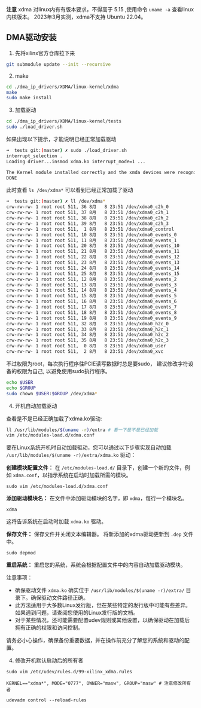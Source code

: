 **注意**
xdma 对linux内有有版本要求，不得高于 5.15 ,使用命令 `uname -a` 查看linux 内核版本。
2023年3月实测，xdma不支持 Ubuntu 22.04。 


## DMA驱动安装

1. 先将xilinx官方仓库拉下来

```bash
git submodule update --init --recursive
```

2. make 

```bash
cd ./dma_ip_drivers/XDMA/linux-kernel/xdma
make
sudo make install 
```

3.  加载驱动

```bash
cd ./dma_ip_drivers/XDMA/linux-kernel/tests
sudo ./load_driver.sh
```

如果出现以下提示，才能说明已经正常加载驱动

```bash
➜  tests git:(master) ✗ sudo ./load_driver.sh
interrupt_selection .
Loading driver...insmod xdma.ko interrupt_mode=1 ...

The Kernel module installed correctly and the xmda devices were recognized.
DONE
```

此时查看 `ls /dev/xdma*` 可以看到已经正常加载了驱动

```bash
➜  tests git:(master) ✗ ll /dev/xdma*
crw-rw-rw- 1 root root 511, 36 8月   8 23:51 /dev/xdma0_c2h_0
crw-rw-rw- 1 root root 511, 37 8月   8 23:51 /dev/xdma0_c2h_1
crw-rw-rw- 1 root root 511, 38 8月   8 23:51 /dev/xdma0_c2h_2
crw-rw-rw- 1 root root 511, 39 8月   8 23:51 /dev/xdma0_c2h_3
crw-rw-rw- 1 root root 511,  1 8月   8 23:51 /dev/xdma0_control
crw-rw-rw- 1 root root 511, 10 8月   8 23:51 /dev/xdma0_events_0
crw-rw-rw- 1 root root 511, 11 8月   8 23:51 /dev/xdma0_events_1
crw-rw-rw- 1 root root 511, 20 8月   8 23:51 /dev/xdma0_events_10
crw-rw-rw- 1 root root 511, 21 8月   8 23:51 /dev/xdma0_events_11
crw-rw-rw- 1 root root 511, 22 8月   8 23:51 /dev/xdma0_events_12
crw-rw-rw- 1 root root 511, 23 8月   8 23:51 /dev/xdma0_events_13
crw-rw-rw- 1 root root 511, 24 8月   8 23:51 /dev/xdma0_events_14
crw-rw-rw- 1 root root 511, 25 8月   8 23:51 /dev/xdma0_events_15
crw-rw-rw- 1 root root 511, 12 8月   8 23:51 /dev/xdma0_events_2
crw-rw-rw- 1 root root 511, 13 8月   8 23:51 /dev/xdma0_events_3
crw-rw-rw- 1 root root 511, 14 8月   8 23:51 /dev/xdma0_events_4
crw-rw-rw- 1 root root 511, 15 8月   8 23:51 /dev/xdma0_events_5
crw-rw-rw- 1 root root 511, 16 8月   8 23:51 /dev/xdma0_events_6
crw-rw-rw- 1 root root 511, 17 8月   8 23:51 /dev/xdma0_events_7
crw-rw-rw- 1 root root 511, 18 8月   8 23:51 /dev/xdma0_events_8
crw-rw-rw- 1 root root 511, 19 8月   8 23:51 /dev/xdma0_events_9
crw-rw-rw- 1 root root 511, 32 8月   8 23:51 /dev/xdma0_h2c_0
crw-rw-rw- 1 root root 511, 33 8月   8 23:51 /dev/xdma0_h2c_1
crw-rw-rw- 1 root root 511, 34 8月   8 23:51 /dev/xdma0_h2c_2
crw-rw-rw- 1 root root 511, 35 8月   8 23:51 /dev/xdma0_h2c_3
crw-rw-rw- 1 root root 511,  0 8月   8 23:51 /dev/xdma0_user
crw-rw-rw- 1 root root 511,  2 8月   8 23:51 /dev/xdma0_xvc
```

不过权限为root，每次执行程序往PCIE读写数据时总是要sudo， 建议修改字符设备的权限为自己, 以避免使用sudo执行程序。

```bash
echo $USER
echo $GROUP
sudo chown $USER:$GROUP /dev/xdma* 
```

4. 开机自动加载驱动

查看是不是已经正确加载了xdma.ko驱动:

```zsh
ll /usr/lib/modules/$(uname -r)/extra # 看一下是不是已经加载
vim /etc/modules-load.d/xdma.conf
```
要在Linux系统开机时自动加载驱动，您可以通过以下步骤实现自动加载 `/usr/lib/modules/$(uname -r)/extra/xdma.ko` 驱动：

**创建模块配置文件：** 在 `/etc/modules-load.d/` 目录下，创建一个新的文件，例如 `xdma.conf`，以指示系统在启动时加载所需的模块。

   ```
   sudo vim /etc/modules-load.d/xdma.conf
   ```

**添加驱动模块名：** 在文件中添加驱动模块的名字，即 `xdma`，每行一个模块名。

   ```
   xdma
   ```

   这将告诉系统在启动时加载 `xdma.ko` 驱动。

**保存文件：** 保存文件并关闭文本编辑器。 将新添加的xdma驱动更新到 `.dep` 文件中。

```
sudo depmod
```

**重启系统：** 重启您的系统，系统会根据配置文件中的内容自动加载驱动模块。

注意事项：
- 确保驱动文件 `xdma.ko` 确实位于 `/usr/lib/modules/$(uname -r)/extra/` 目录下。确保驱动文件路径正确。
- 此方法适用于大多数Linux发行版，但在某些特定的发行版中可能有些差异。如果遇到问题，请查阅您使用的Linux发行版的文档。
- 对于某些情况，还可能需要配置udev规则或其他设置，以确保驱动在加载后拥有正确的权限和访问控制。

请务必小心操作，确保备份重要数据，并在操作前充分了解您的系统和驱动的配置。

4. 修改开机默认启动后的所有者

```
sudo vim /etc/udev/rules.d/99-xilinx_xdma.rules
```

```
KERNEL=="xdma*", MODE="0777", OWNER="masw", GROUP="masw" # 注意修改所有者
```

```
udevadm control --reload-rules
```


